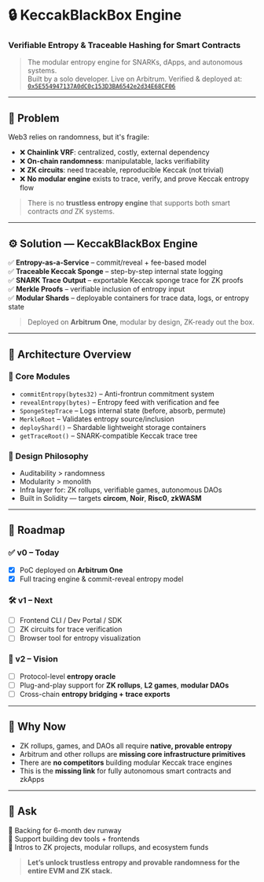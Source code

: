 # 🔒 KeccakBlackBox Engine  
### Verifiable Entropy & Traceable Hashing for Smart Contracts  

> The modular entropy engine for SNARKs, dApps, and autonomous systems.  
> Built by a solo developer. Live on Arbitrum. Verified & deployed at:  
> [`0x5E554947137A0dC0c153D3BA6542e2d34E68CF06`](https://repo.sourcify.dev/42161/0x5E554947137A0dC0c153D3BA6542e2d34E68CF06)

---

## 🧠 Problem  

Web3 relies on randomness, but it's fragile:

- ❌ **Chainlink VRF**: centralized, costly, external dependency  
- ❌ **On-chain randomness**: manipulatable, lacks verifiability  
- ❌ **ZK circuits**: need traceable, reproducible Keccak (not trivial)  
- ❌ **No modular engine** exists to trace, verify, and prove Keccak entropy flow  

> There is no **trustless entropy engine** that supports both smart contracts *and* ZK systems.

---

## ⚙️ Solution — **KeccakBlackBox Engine**

✅ **Entropy-as-a-Service** – commit/reveal + fee-based model  
✅ **Traceable Keccak Sponge** – step-by-step internal state logging  
✅ **SNARK Trace Output** – exportable Keccak sponge trace for ZK proofs  
✅ **Merkle Proofs** – verifiable inclusion of entropy input  
✅ **Modular Shards** – deployable containers for trace data, logs, or entropy state

> Deployed on **Arbitrum One**, modular by design, ZK-ready out the box.

---

## 🧱 Architecture Overview

### 🔧 Core Modules

- `commitEntropy(bytes32)` – Anti-frontrun commitment system  
- `revealEntropy(bytes)` – Entropy feed with verification and fee  
- `SpongeStepTrace` – Logs internal state (before, absorb, permute)  
- `MerkleRoot` – Validates entropy source/inclusion  
- `deployShard()` – Shardable lightweight storage containers  
- `getTraceRoot()` – SNARK-compatible Keccak trace tree  

### 🧪 Design Philosophy

- Auditability > randomness  
- Modularity > monolith  
- Infra layer for: ZK rollups, verifiable games, autonomous DAOs  
- Built in Solidity — targets **circom**, **Noir**, **Risc0**, **zkWASM**

---

## 🚀 Roadmap

### ✅ v0 – Today
- [x] PoC deployed on **Arbitrum One**
- [x] Full tracing engine & commit-reveal entropy model

### 🛠 v1 – Next
- [ ] Frontend CLI / Dev Portal / SDK  
- [ ] ZK circuits for trace verification  
- [ ] Browser tool for entropy visualization

### 🌌 v2 – Vision
- [ ] Protocol-level **entropy oracle**
- [ ] Plug-and-play support for **ZK rollups**, **L2 games**, **modular DAOs**
- [ ] Cross-chain **entropy bridging + trace exports**

---

## 🎯 Why Now

- ZK rollups, games, and DAOs all require **native, provable entropy**
- Arbitrum and other rollups are **missing core infrastructure primitives**
- There are **no competitors** building modular Keccak trace engines
- This is the **missing link** for fully autonomous smart contracts and zkApps

---

## 🙋 Ask

🔹 Backing for 6-month dev runway  
🔹 Support building dev tools + frontends  
🔹 Intros to ZK projects, modular rollups, and ecosystem funds  

> **Let’s unlock trustless entropy and provable randomness for the entire EVM and ZK stack.**



